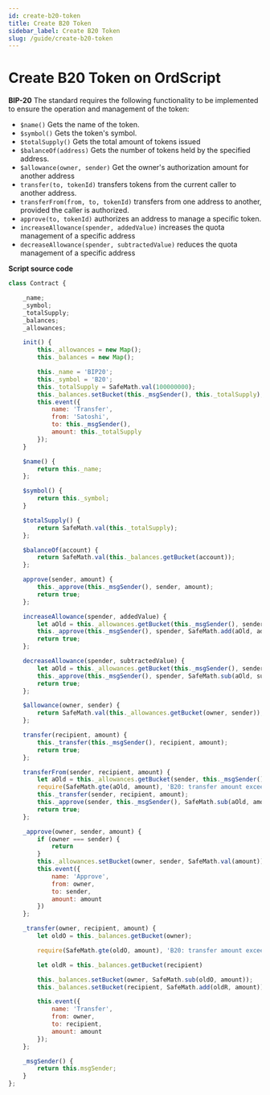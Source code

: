 ```yaml
---
id: create-b20-token
title: Create B20 Token
sidebar_label: Create B20 Token
slug: /guide/create-b20-token
--- 
```



# Create B20 Token on OrdScript

**BIP-20**
The standard requires the following functionality to be implemented to ensure the operation and management of the token:
- ``$name()`` Gets the name of the token.
- ``$symbol()`` Gets the token's symbol.
- ``$totalSupply()`` Gets the total amount of tokens issued
- ``$balanceOf(address)`` Gets the number of tokens held by the specified address.
- ``$allowance(owner, sender)`` Get the owner's authorization amount for another address
- ``transfer(to, tokenId)`` transfers tokens from the current caller to another address.
- ``transferFrom(from, to, tokenId)`` transfers from one address to another, provided the caller is authorized.
- ``approve(to, tokenId)`` authorizes an address to manage a specific token.
- ``increaseAllowance(spender, addedValue)`` increases the quota management of a specific address
- ``decreaseAllowance(spender, subtractedValue)`` reduces the quota management of a specific address

**Script source code**


```javascript
class Contract {

	_name;
	_symbol;
	_totalSupply;
	_balances;
	_allowances;

	init() {
		this._allowances = new Map();
		this._balances = new Map();

		this._name = 'BIP20';
		this._symbol = 'B20';
		this._totalSupply = SafeMath.val(100000000);
		this._balances.setBucket(this._msgSender(), this._totalSupply);
		this.event({
			name: 'Transfer',
			from: 'Satoshi',
			to: this._msgSender(),
			amount: this._totalSupply
		});
	}

	$name() {
		return this._name;
	};

	$symbol() {
		return this._symbol;
	}

	$totalSupply() {
		return SafeMath.val(this._totalSupply);
	};

	$balanceOf(account) {
		return SafeMath.val(this._balances.getBucket(account));
	};

	approve(sender, amount) {
		this._approve(this._msgSender(), sender, amount);
		return true;
	};

	increaseAllowance(spender, addedValue) {
		let aOld = this._allowances.getBucket(this._msgSender(), sender);
		this._approve(this._msgSender(), spender, SafeMath.add(aOld, addedValue));
		return true;
	};

	decreaseAllowance(spender, subtractedValue) {
		let aOld = this._allowances.getBucket(this._msgSender(), sender);
		this._approve(this._msgSender(), spender, SafeMath.sub(aOld, subtractedValue));
		return true;
	};

	$allowance(owner, sender) {
		return SafeMath.val(this._allowances.getBucket(owner, sender));
	};

	transfer(recipient, amount) {
		this._transfer(this._msgSender(), recipient, amount);
		return true;
	};

	transferFrom(sender, recipient, amount) {
		let aOld = this._allowances.getBucket(sender, this._msgSender());
		require(SafeMath.gte(aOld, amount), 'B20: transfer amount exceeds allowance');
		this._transfer(sender, recipient, amount);
		this._approve(sender, this._msgSender(), SafeMath.sub(aOld, amount));
		return true;
	};

	_approve(owner, sender, amount) {
		if (owner === sender) {
			return
		}
		this._allowances.setBucket(owner, sender, SafeMath.val(amount));
		this.event({
			name: 'Approve',
			from: owner,
			to: sender,
			amount: amount
		})
	};

	_transfer(owner, recipient, amount) {
		let oldO = this._balances.getBucket(owner);

		require(SafeMath.gte(oldO, amount), 'B20: transfer amount exceeds balance');

		let oldR = this._balances.getBucket(recipient)

		this._balances.setBucket(owner, SafeMath.sub(oldO, amount));
		this._balances.setBucket(recipient, SafeMath.add(oldR, amount))

		this.event({
			name: 'Transfer',
			from: owner,
			to: recipient,
			amount: amount
		});
	};

	_msgSender() {
		return this.msgSender;
	}
};
```